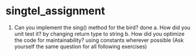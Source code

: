 # singtel_assignment
1. Can you implement the sing() method for the bird? done
a. How did you unit test it? by changing return type to string
b. How did you optimize the code for maintainability? using constants wherever possible
(Ask yourself the same question for all following exercises)
